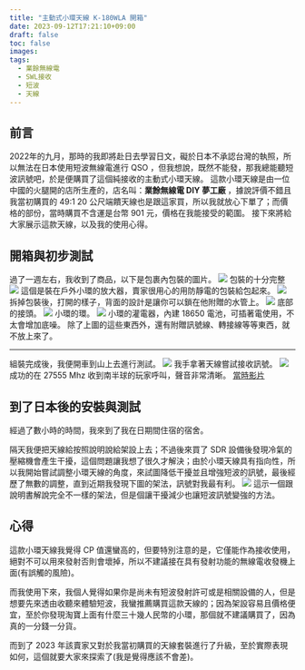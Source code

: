 ```yaml
---
title: "主動式小環天線 K-180WLA 開箱"
date: 2023-09-12T17:21:10+09:00
draft: false
toc: false
images:
tags:
  - 業餘無線電
  - SWL接收
  - 短波
  - 天線
---
```

## 前言
2022年的九月，那時的我即將赴日去學習日文，礙於日本不承認台灣的執照，所以無法在日本使用短波無線電進行 QSO ，但我想說，既然不能發，那我總能聽短波訊號吧，於是便購買了這個純接收的主動式小環天線。
這款小環天線是由一位中國的火腿開的店所生產的，店名叫：**業餘無線電 DIY 夢工廠** ，據說評價不錯且我當初購買的 49:1 20 公尺端饋天線也是跟這家買，所以我就放心下單了；而價格的部份，當時購買不含運是台幣 901 元，價格在我能接受的範圍。
接下來將給大家展示這款天線，以及我的使用心得。
## 開箱與初步測試
過了一週左右，我收到了商品，以下是包裹內包裝的圖片。
![](https://hackmd.io/_uploads/r1ViUYaCh.jpg)
包裝的十分完整
![](https://hackmd.io/_uploads/BJNoLKTRn.jpg)
這個是裝在戶外小環的放大器，賣家很用心的用防靜電的包裝給包起來。
![](https://hackmd.io/_uploads/r1Nj8Y602.jpg)
拆掉包裝後，打開的樣子，背面的設計是讓你可以鎖在他附贈的水管上。
![](https://hackmd.io/_uploads/BJ4o8KpCh.jpg)
底部的接頭。
![](https://hackmd.io/_uploads/SJNjIt602.jpg)
小環的環。
![](https://hackmd.io/_uploads/ByZ0KcTRh.jpg)
小環的灌電器，內建 18650 電池，可插著電使用，不太會增加底噪。
除了上圖的這些東西外，還有附贈訊號線、轉接線等等東西，就不放上來了。
***
組裝完成後，我便開車到山上去進行測試。
![](https://i.imgur.com/UDl8gBf.jpg)
我手拿著天線嘗試接收訊號。
![](https://i.imgur.com/m3rZXUF.jpg)
成功的在 27555 Mhz 收到南半球的玩家呼叫，聲音非常清晰。
[當時影片](https://youtube.com/shorts/LahsruKGfkw?si=tOmW77vEy6K0ejVf)
## 到了日本後的安裝與測試
經過了數小時的時間，我來到了我在日期間住宿的宿舍。

隔天我便把天線給按照說明說給架設上去；不過後來買了 SDR 設備後發現冷氣的壓縮機會產生干擾，這個問題讓我想了很久才解決；由於小環天線具有指向性，所以我開始嘗試調整小環天線的角度，來試圖降低干擾並且增強短波的訊號，最後經歷了無數的調整，直到近期我發現下圖的架法，訊號對我最有利。
![](https://hackmd.io/_uploads/rkg9M55aC3.jpg)
這示一個跟說明書解說完全不一樣的架法，但是個讓干擾減少也讓短波訊號變強的方法。

## 心得
這款小環天線我覺得 CP 值還蠻高的，但要特別注意的是，它僅能作為接收使用，絕對不可以用來發射否則會壞掉，所以不建議接在具有發射功能的無線電收發機上面(有誤觸的風險)。

而我使用下來，我個人覺得如果你是尚未有短波發射許可或是相關設備的人，但是想要先來透由收聽來體驗短波，我蠻推薦購買這款天線的；因為架設容易且價格便宜，至於你發現淘寶上面有什麼三十幾人民幣的小環，那個就不建議購買了，因為真的一分錢一分貨。

而到了 2023 年該賣家又對於我當初購買的天線套裝進行了升級，至於實際表現如何，這個就要大家來探索了(我是覺得應該不會差)。